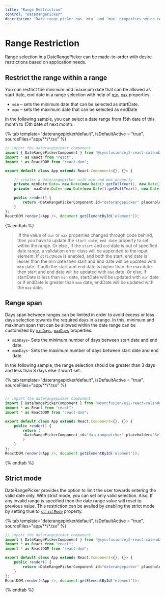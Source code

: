 ```yaml
---
title: "Range Restriction"
control: "DateRangePicker"
description: "Date range picker has `min` and `max` properties which restricts the user from selecting a date range value out of given min/max date range"
---
```


# Range Restriction

Range selection in a DateRangePicker can be made-to-order with desire restrictions based on application needs.

## Restrict the range within a range

You can restrict the minimum and maximum date that can be allowed as start date,
  end date in a range selection with help of [`min`](../api/daterangepicker#min),
  [`max`](../api/daterangepicker#max) properties.
* `min` – sets the minimum  date that can be selected as startDate.
* `max` – sets the maximum date that can be selected as endDate

In the following sample, you can select a date range from 15th date of this month to 15th date of next month.

{% tab template="daterangepicker/default", isDefaultActive = "true", sourceFiles="app/**/*.tsx" %}

```typescript
// import the daterangepicker component
import { DateRangePickerComponent } from '@syncfusion/ej2-react-calendars';
import * as React from "react";
import * as ReactDOM from "react-dom";

export default class App extends React.Component<{}, {}> {

    // creates a daterangepicker with min and max property
    private minDate:Date= new Date(new Date().getFullYear(), new Date().getMonth(), 15);
    private  maxDate:Date= new Date(new Date().getFullYear(), new Date().getMonth()+1, 15);

    public render() {
        return <DateRangePickerComponent id="daterangepicker" placeholder='Select a range' min={this.minDate} max={this.maxDate} />
    }
};
ReactDOM.render(<App />, document.getElementById('element'));

```

{% endtab %}

> If the value of `min` or `max` properties
changed through code behind, then you have to
update the `start date`, `end date` property to set within the
range. Or else , if the `start` and `end` date is out of specified date range, a validation error class will be appended to the input element. If `strictMode` is enabled, and both the start, end date is lesser than the min date then start and end date will be updated with `min` date. If both the start and end date is higher than the max date then start and end date will be updated with `max` date. Or else, if startDate is less than `min` date, startDate will be updated with `min` date or if endDate is greater than `max` date, endDate will be updated with the `max` date.

## Range span

Days span between ranges can be limited in order to avoid excess or less days selection towards the required days in a range.
In this, minimum and maximum span that can be allowed within the date range can be
customized by [`minDays`](../api/daterangepicker#mindays),
[`maxDays`](../api/daterangepicker#maxdays) properties.

* `minDays`- Sets the minimum number of days between start date and end date.
* `maxDays`- Sets the maximum number of days between start date and end date.

In the following sample, the range selection should be greater than 3 days and less than 8 days else it won’t set.

{% tab template="daterangepicker/default", isDefaultActive = "true", sourceFiles="app/**/*.tsx" %}

```typescript

// import the daterangepicker component
import { DateRangePickerComponent } from '@syncfusion/ej2-react-calendars';
import * as React from "react";
import * as ReactDOM from "react-dom";

export default class App extends React.Component<{}, {}> {
    public render() {
        return (
        <DateRangePickerComponent id="daterangepicker" placeholder='Select a range' minDays={3} maxDays={7} />
        )
    }
};
ReactDOM.render(<App />, document.getElementById('element'));

```

{% endtab %}

## Strict mode

DateRangePicker provides the option to limit the user towards entering the valid date only.
 With strict mode, you can set only valid selection.
 Also, If any invalid range is specified then the date range value will reset to previous value.
 This restriction can be availed by enabling the strict mode by setting true
  to [`strictMode`](../api/daterangepicker#strictmode) property.

{% tab template="daterangepicker/default", isDefaultActive = "true", sourceFiles="app/**/*.tsx" %}

```typescript
// import the daterangepicker component
import { DateRangePickerComponent } from '@syncfusion/ej2-react-calendars';
import * as React from "react";
import * as ReactDOM from "react-dom";

export default class App extends React.Component<{}, {}> {
    public render() {
        return <DateRangePickerComponent id="daterangepicker" placeholder='Select a range' strictMode={true} />
    }
};
ReactDOM.render(<App />, document.getElementById('element'));

```

{% endtab %}